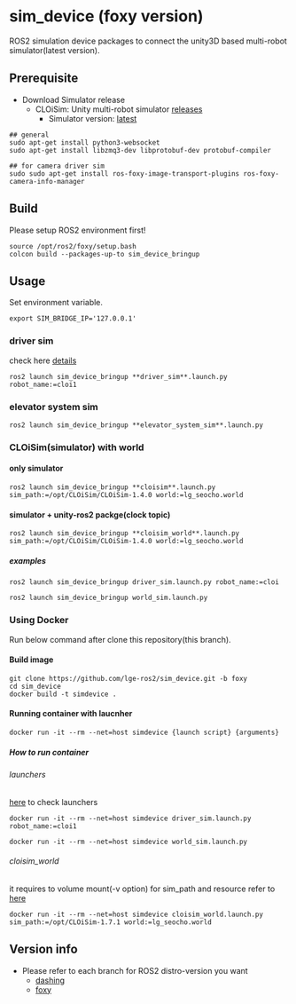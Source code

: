 # sim_device (foxy version)

ROS2 simulation device packages to connect the unity3D based multi-robot simulator(latest version).

## Prerequisite

- Download Simulator release
  - CLOiSim: Unity multi-robot simulator [releases](https://github.com/lge-ros2/multi-robot-simulator/releases)
    - Simulator version: [latest](https://github.com/lge-ros2/multi-robot-simulator/releases/latest)

```shell
## general
sudo apt-get install python3-websocket
sudo apt-get install libzmq3-dev libprotobuf-dev protobuf-compiler

## for camera driver sim
sudo sudo apt-get install ros-foxy-image-transport-plugins ros-foxy-camera-info-manager
```

## Build

Please setup ROS2 environment first!

```shell
source /opt/ros2/foxy/setup.bash
colcon build --packages-up-to sim_device_bringup
```

## Usage

Set environment variable.

```shell
export SIM_BRIDGE_IP='127.0.0.1'
```

### driver sim

check here [details](https://github.com/lge-ros2/sim_device/tree/foxy/bringup)

```shell
ros2 launch sim_device_bringup **driver_sim**.launch.py robot_name:=cloi1
```

### elevator system sim

```shell
ros2 launch sim_device_bringup **elevator_system_sim**.launch.py
```

### CLOiSim(simulator) with world

#### only simulator

```shell
ros2 launch sim_device_bringup **cloisim**.launch.py sim_path:=/opt/CLOiSim/CLOiSim-1.4.0 world:=lg_seocho.world
```

#### simulator + unity-ros2 packge(clock topic)

```shell
ros2 launch sim_device_bringup **cloisim_world**.launch.py sim_path:=/opt/CLOiSim/CLOiSim-1.4.0 world:=lg_seocho.world
```

##### examples

```shell
ros2 launch sim_device_bringup driver_sim.launch.py robot_name:=cloi

ros2 launch sim_device_bringup world_sim.launch.py
```

### Using Docker

Run below command after clone this repository(this branch).

#### Build image

```shell
git clone https://github.com/lge-ros2/sim_device.git -b foxy
cd sim_device
docker build -t simdevice .
```

#### Running container with laucnher

```shell
docker run -it --rm --net=host simdevice {launch script} {arguments}
```

##### How to run container

###### launchers

[here](https://github.com/lge-ros2/sim_device/tree/foxy/bringup/launch) to check launchers

```shell
docker run -it --rm --net=host simdevice driver_sim.launch.py robot_name:=cloi1

docker run -it --rm --net=host simdevice world_sim.launch.py
```

###### cloisim_world

it requires to volume mount(-v option) for sim_path and resource
refer to [here](https://github.com/lge-ros2/cloisim/tree/master/Docker)

```shell
docker run -it --rm --net=host simdevice cloisim_world.launch.py sim_path:=/opt/CLOiSim-1.7.1 world:=lg_seocho.world
```

## Version info

- Please refer to each branch for ROS2 distro-version you want
  - [dashing](https://github.com/lge-ros2/sim_device/tree/dashing)
  - [foxy](https://github.com/lge-ros2/sim_device/tree/foxy)
